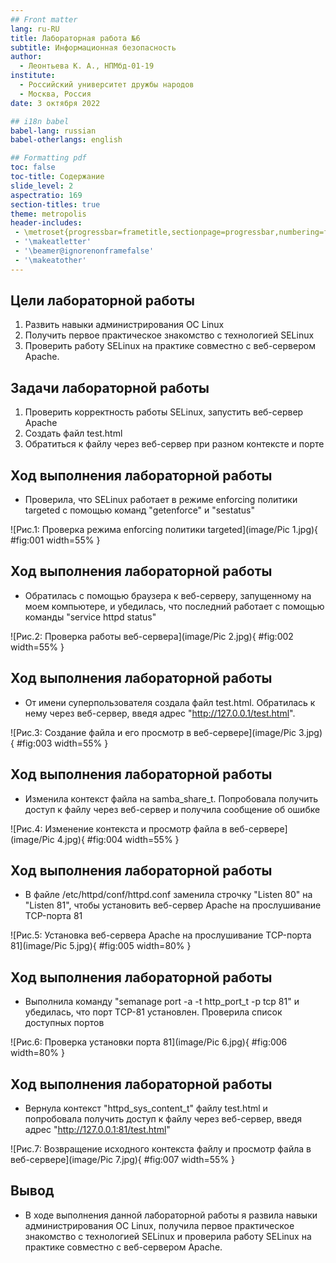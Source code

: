 ```yaml
---
## Front matter
lang: ru-RU
title: Лабораторная работа №6
subtitle: Информационная безопасность
author:
  - Леонтьева К. А., НПМбд-01-19
institute:
  - Российский университет дружбы народов
  - Москва, Россия
date: 3 октября 2022

## i18n babel
babel-lang: russian
babel-otherlangs: english

## Formatting pdf
toc: false
toc-title: Содержание
slide_level: 2
aspectratio: 169
section-titles: true
theme: metropolis
header-includes:
 - \metroset{progressbar=frametitle,sectionpage=progressbar,numbering=fraction}
 - '\makeatletter'
 - '\beamer@ignorenonframefalse'
 - '\makeatother'
---
```


## Цели лабораторной работы

1) Развить навыки администрирования ОС Linux
2) Получить первое практическое знакомство с технологией SELinux
3) Проверить работу SELinux на практике совместно с веб-сервером Apache.

## Задачи лабораторной работы
1) Проверить корректность работы SELinux, запустить веб-сервер Apache
2) Создать файл test.html
3) Обратиться к файлу через веб-сервер при разном контексте и порте

## Ход выполнения лабораторной работы
- Проверила, что SELinux работает в режиме enforcing политики targeted с помощью команд "getenforce" и "sestatus"

![Рис.1: Проверка режима enforcing политики targeted](image/Pic 1.jpg){ #fig:001 width=55% }

## Ход выполнения лабораторной работы
- Обратилась с помощью браузера к веб-серверу, запущенному на моем компьютере, и убедилась, что последний работает с помощью команды "service httpd status" 

![Рис.2: Проверка работы веб-сервера](image/Pic 2.jpg){ #fig:002 width=55% }

## Ход выполнения лабораторной работы
- От имени суперпользователя создала файл test.html. Обратилась к нему через веб-сервер, введя адрес "http://127.0.0.1/test.html".

![Рис.3: Создание файла и его просмотр в веб-сервере](image/Pic 3.jpg){ #fig:003 width=55% }

## Ход выполнения лабораторной работы
- Изменила контекст файла на samba_share_t. Попробовала получить доступ к файлу через веб-сервер и получила сообщение об ошибке

![Рис.4: Изменение контекста и просмотр файла в веб-сервере](image/Pic 4.jpg){ #fig:004 width=55% }

## Ход выполнения лабораторной работы
- В файле /etc/httpd/conf/httpd.conf заменила строчку "Listen 80" на "Listen 81", чтобы установить веб-сервер Apache на прослушивание TCP-порта 81

![Рис.5: Установка веб-сервера Apache на прослушивание TCP-порта 81](image/Pic 5.jpg){ #fig:005 width=80% }

## Ход выполнения лабораторной работы
- Выполнила команду "semanage port -a -t http_port_t -р tcp 81" и убедилась, что порт TCP-81 установлен. Проверила список доступных портов

![Рис.6: Проверка установки порта 81](image/Pic 6.jpg){ #fig:006 width=80% }

## Ход выполнения лабораторной работы
- Вернула контекст "httpd_sys_cоntent_t" файлу test.html и попробовала получить доступ к файлу через веб-сервер, введя адрес "http://127.0.0.1:81/test.html"

![Рис.7: Возвращение исходного контекста файлу и просмотр файла в веб-сервере](image/Pic 7.jpg){ #fig:007 width=55% }

## Вывод
- В ходе выполнения данной лабораторной работы я развила навыки администрирования ОС Linux, получила первое практическое знакомство с технологией SELinux и проверила работу SELinux на практике совместно с веб-сервером Apache.



